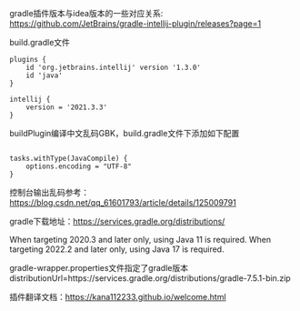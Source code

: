 gradle插件版本与idea版本的一些对应关系: https://github.com/JetBrains/gradle-intellij-plugin/releases?page=1

build.gradle文件
```
plugins {
    id 'org.jetbrains.intellij' version '1.3.0'
    id 'java'
}

intellij {
    version = '2021.3.3'
}
```

buildPlugin编译中文乱码GBK，build.gradle文件下添加如下配置
```

tasks.withType(JavaCompile) {
    options.encoding = "UTF-8"
}
```

控制台输出乱码参考：
https://blog.csdn.net/qq_61601793/article/details/125009791

gradle下载地址：https://services.gradle.org/distributions/

When targeting 2020.3 and later only, using Java 11 is required.
When targeting 2022.2 and later only, using Java 17 is required.

gradle-wrapper.properties文件指定了gradle版本
distributionUrl=https\://services.gradle.org/distributions/gradle-7.5.1-bin.zip

插件翻译文档：https://kana112233.github.io/welcome.html









